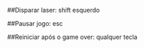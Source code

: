 ##Disparar laser: 
	shift esquerdo


##Pausar jogo: 
	esc


##Reiniciar após o game over: 
	qualquer tecla

